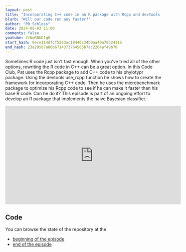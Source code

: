 ```yaml
---
layout: post
title: "Incorporating C++ code in an R package with Rcpp and devtools (CC288)"
blurb: "Will our code run any faster?"
author: "PD Schloss"
date: 2024-06-03 11:00
comments: false
youtube: ZzNwRNbD1gU
start_hash: 0ece114dfcf5263ac18446c34b0aa49a7832411b
end_hash: 23e295d7a80b6714373764565b7ac2204af49b70
---
```


Sometimes R code just isn't fast enough. When you've tried all of the other options, rewriting the R code in C++ can be a great option. In this Code Club, Pat uses the Rcpp package to add C++ code to his phylotypr package. Using the devtools use_rcpp function he shows how to create the framework for incorporating C++ code. Then he uses the microbenchmark package to optimize his Rcpp code to see if he can make it faster than his base R code. Can he do it? This episode is part of an ongoing effort to develop an R package that implements the naive Bayesian classifier.

<iframe style="margin: 0 auto;display:block;" width="560" height="315" src="https://www.youtube.com/embed/{{ page.youtube }}" frameborder="0" allow="accelerometer; autoplay; encrypted-media; gyroscope; picture-in-picture" allowfullscreen></iframe>

## Code

You can browse the state of the repository at the

* [beginning of the episode](https://github.com/riffomonas/phylotypr/tree/{{page.start_hash}})
* [end of the episode](https://github.com/riffomonas/phylotyprr/tree/{{page.end_hash}})

